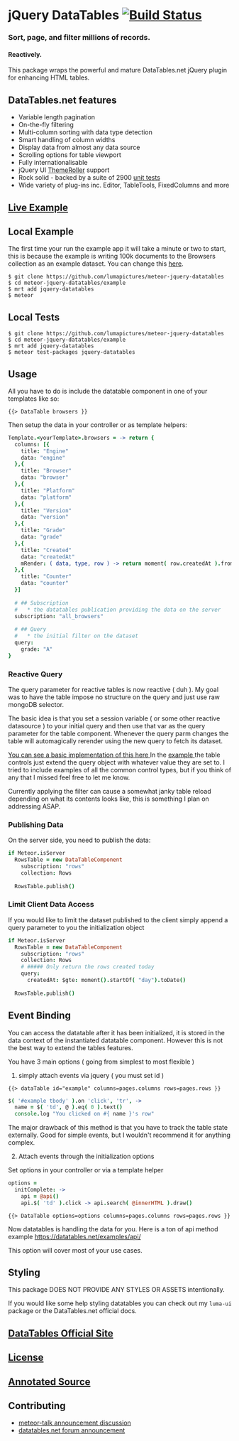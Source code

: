 # jQuery DataTables [![Build Status](https://travis-ci.org/LumaPictures/meteor-jquery-datatables.svg?branch=dev)](https://travis-ci.org/LumaPictures/meteor-jquery-datatables)
### Sort, page, and filter millions of records.
#### Reactively.

This package wraps the powerful and mature DataTables.net jQuery plugin for enhancing HTML tables.

## DataTables.net features

* Variable length pagination
* On-the-fly filtering
* Multi-column sorting with data type detection
* Smart handling of column widths
* Display data from almost any data source
* Scrolling options for table viewport
* Fully internationalisable
* jQuery UI [ThemeRoller](http://datatables.net/styling/themes) support
* Rock solid - backed by a suite of 2900 [unit tests](http://datatables.net/development/testing)
* Wide variety of plug-ins inc. Editor, TableTools, FixedColumns and more

## [Live Example](http://jquery-datatables.meteor.com)

## Local Example

The first time your run the example app it will take a minute or two to start, this is because the example is writing
100k documents to the Browsers collection as an example dataset. You can change this [here](https://github.com/LumaPictures/meteor-jquery-datatables/blob/master/example/lib/browsers.coffee).


```
$ git clone https://github.com/lumapictures/meteor-jquery-datatables
$ cd meteor-jquery-datatables/example
$ mrt add jquery-datatables
$ meteor
```

## Local Tests
```
$ git clone https://github.com/lumapictures/meteor-jquery-datatables
$ cd meteor-jquery-datatables/example
$ mrt add jquery-datatables
$ meteor test-packages jquery-datatables
```

## Usage

All you have to do is include the datatable component in one of your templates like so:

`{{> DataTable browsers }}`

Then setup the data in your controller or as template helpers:

```coffeescript
Template.<yourTemplate>.browsers = -> return {
  columns: [{
    title: "Engine"
    data: "engine"
  },{
    title: "Browser"
    data: "browser"
  },{
    title: "Platform"
    data: "platform"
  },{
    title: "Version"
    data: "version"
  },{
    title: "Grade"
    data: "grade"
  },{
    title: "Created"
    data: "createdAt"
    mRender: ( data, type, row ) -> return moment( row.createdAt ).fromNow()
  },{
    title: "Counter"
    data: "counter"
  }]
  
  # ## Subscription
  #   * the datatables publication providing the data on the server
  subscription: "all_browsers"
  
  # ## Query
  #   * the initial filter on the dataset
  query:
    grade: "A"
}
```

### Reactive Query

The query parameter for reactive tables is now reactive ( duh ). My goal was to have the table impose no structure on the query and just use raw mongoDB selector.

The basic idea is that you set a session variable ( or some other reactive datasource ) to your initial query and then use that var as the query parameter for the table component. Whenever the query parm changes the table will automagically rerender using the new query to fetch its dataset.

[ You can see a basic implementation of this here ](https://github.com/LumaPictures/meteor-jquery-datatables/blob/master/example/client/views/pages/examples/reactiveQuery/reactiveQuery.coffee#L9) In the [ example ](http://jquery-datatables.meteor.com/examples/reactive-query) the table controls just extend the query object with whatever value they are set to. I tried to include examples of all the common control types, but if you think of any that I missed feel free to let me know.

Currently applying the filter can cause a somewhat janky table reload depending on what its contents looks like, this is something I plan on addressing ASAP.

### Publishing Data

On the server side, you need to publish the data:

```coffeescript
if Meteor.isServer
  RowsTable = new DataTableComponent
    subscription: "rows"
    collection: Rows
  
  RowsTable.publish()
```

### Limit Client Data Access

If you would like to limit the dataset published to the client simply append a query parameter to you the initialization object

```coffeescript
if Meteor.isServer
  RowsTable = new DataTableComponent
    subscription: "rows"
    collection: Rows
    # ##### Only return the rows created today
    query:
      createdAt: $gte: moment().startOf( "day").toDate()
  
  RowsTable.publish()
```

## Event Binding

You can access the datatable after it has been initialized, it is stored in the data context of the instantiated datatable component. However this is not the best way to extend the tables features.

You have 3 main options ( going from simplest to most flexible )

1. simply attach events via jquery ( you must set id )

`{{> dataTable id="example" columns=pages.columns rows=pages.rows }}`

```coffeescript
$( '#example tbody' ).on 'click', 'tr', ->
  name = $( 'td', @ ).eq( 0 ).text()
  console.log "You clicked on #{ name }'s row"
```

The major drawback of this method is that you have to track the table state externally. Good for simple events, but I wouldn't recommend it for anything complex. 

2. Attach events through the initialization options

Set options in your controller or via a template helper

```coffeescript
options =
  initComplete: ->
    api = @api()
    api.$( 'td' ).click -> api.search( @innerHTML ).draw()
```

`{{> DataTable options=options columns=pages.columns rows=pages.rows }}`

Now datatables is handling the data for you. Here is a ton of api method example https://datatables.net/examples/api/

This option will cover most of your use cases.

## Styling

This package DOES NOT PROVIDE ANY STYLES OR ASSETS intentionally.

If you would like some help styling datatables you can check out my `luma-ui` package or the DataTables.net official docs.

## [DataTables Official Site](https://datatables.net/)
## [License](https://github.com/lumapictures/meteor-jquery-datatables/LICENSE.md)
## [Annotated Source](http://lumapictures.github.io/meteor-jquery-datatables)

## Contributing
* [meteor-talk announcement discussion](https://groups.google.com/d/msg/meteor-talk/nhulj4Zh1fU/ju1J1Nq6_eQJ)
* [datatables.net forum announcement](https://datatables.net/forums/discussion/20525/annoucement-reactive-datatables-for-meteorjs)
